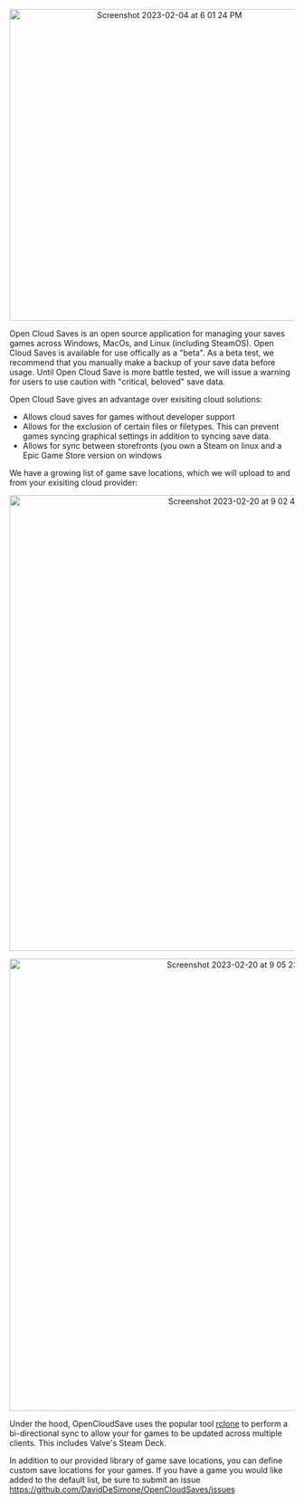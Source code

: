 

<p align="center">
<img width="550" alt="Screenshot 2023-02-04 at 6 01 24 PM" src="https://user-images.githubusercontent.com/7245174/216797736-dbf39f33-2ce4-4ef5-9565-deb24aa95952.png">
</p>



Open Cloud Saves is an open source application for managing your saves games across Windows, MacOs, and Linux (including SteamOS). Open Cloud Saves is available for use offically as a "beta". As a beta test, we recommend that you manually make a backup of your save data before usage. Until Open Cloud Save is more battle tested, we will issue a warning for users to use caution with "critical, beloved" save data. 

Open Cloud Save gives an advantage over exisiting cloud solutions:

* Allows cloud saves for games without developer support
* Allows for the exclusion of certain files or filetypes. This can prevent games syncing graphical settings in addition to syncing save data. 
* Allows for sync between storefronts (you own a Steam on linux and a Epic Game Store version on windows

We have a growing list of game save locations, which we will upload to and from your exisiting cloud provider:


<p align="center">
<img width="804" alt="Screenshot 2023-02-20 at 9 02 40 PM" src="https://user-images.githubusercontent.com/7245174/220252425-48e6a456-16d8-42e6-a2d7-7c5e87876e95.png">

 </p>
 
 <p align="center">
 <img width="798" alt="Screenshot 2023-02-20 at 9 05 23 PM" src="https://user-images.githubusercontent.com/7245174/220252565-e639e42f-d993-46c1-b8f2-fe32a0271947.png">
 </p>

Under the hood, OpenCloudSave uses the popular tool [rclone](https://github.com/rclone/rclone) to perform a bi-directional sync to allow your for games to be updated across multiple clients. This includes Valve's Steam Deck. 



In addition to our provided library of game save locations, you can define custom save locations for your games. If you have a game you would like added to the default list, be sure to submit an issue https://github.com/DavidDeSimone/OpenCloudSaves/issues


